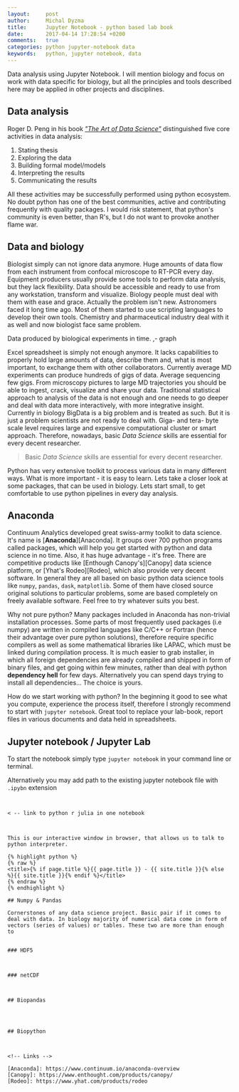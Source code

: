 ```yaml
---
layout:     post
author:     Michal Dyzma
title:      Jupyter Notebook - python based lab book
date:       2017-04-14 17:28:54 +0200
comments:   true
categories: python jupyter-notebook data
keywords:   python, jupyter notebook, data
---
```


Data analysis using Jupyter Notebook. I will mention biology and focus on work with data specific for biology, but  all the principles and tools described here may be applied in other projects and disciplines.


## Data analysis

Roger D. Peng in his book [_"The Art of Data Science"_](https://leanpub.com/artofdatascience) distinguished five core activities in data analysis:

1. Stating thesis
2. Exploring the data
3. Building formal model/models
4. Interpreting the results
5. Communicating the results

All these activities may be successfully performed using python ecosystem. No doubt python has one of the best communities, active and contributing frequently with quality packages. I would risk statement, that python's community is even better, than R's, but I do not want to provoke another flame war.


## Data and biology

Biologist simply can not ignore data anymore. Huge amounts of data flow from each instrument from confocal microscope to RT-PCR every day. Equipment producers usually provide some tools to perform data analysis, but they lack flexibility. Data should be accessible and ready to use from any workstation, transform and visualize. Biology people must deal with them with ease and grace. Actually the problem isn't new. Astronomers faced it long time ago. Most of them started to use scripting languages to develop their own tools. Chemistry and pharmaceutical industry deal with it as well and now biologist face same problem. 


Data produced by biological experiments in time. ,- graph



Excel spreadsheet is simply not enough anymore. It lacks capabilities to properly hold large amounts of data, describe them and, what is most important, to exchange them with other collaborators.  Currently average MD experiments can produce hundreds of gigs of data. Average sequencing few gigs. From microscopy pictures to large MD trajectories you should be able to ingest, crack, visualize and share your data. Traditional statistical approach to analysis of the data is not enough and one needs to go deeper and deal with data more interactively, with more integrative insight. Currently in biology BigData is a big problem and is treated as such. But it is just a problem scientists are not ready to deal with. Giga- and tera- byte scale level requires large and expensive computational cluster or smart approach. Therefore, nowadays, basic _Data Science_ skills are essential for every decent researcher.

> Basic _Data Science_ skills are essential for every decent researcher.

Python has very extensive toolkit to process various data in many different ways. What is more important - it is easy to learn. Lets take a closer look at some packages, that can be used in biology. Lets start small, to get comfortable to use python pipelines in every day analysis.

## Anaconda

Continuum Analytics developed great swiss-army toolkit to data science. It's name is [__Anaconda__][Anaconda]. It groups over 700 python programs called packages, which will help you get started with python and data science in no time. Also, it has huge advantage - it's free. There are competitive products like [Enthough Canopy's][Canopy] data science platform, or [Yhat's Rodeo][Rodeo], which also provide very decent software. In general they are all based on basic python data science tools like `numpy`, `pandas`, `dask`, `matplotlib`. Some of them have closed source original solutions to particular problems, some are based completely on freely available software. Feel free to try whatever suits you best. 

Why not pure python? Many packages included in Anaconda has non-trivial installation processes. Some parts of most frequently used packages (i.e numpy) are written in compiled languages like C/C++ or Fortran (hence their advantage over pure python solutions), therefore require specific compilers as well as some mathematical libraries like LAPAC, which must be linked during  compilation process. It is much easier to grab installer, in which all foreign dependencies are already compiled and shipped in form of binary files, and get going within few minutes, rather than deal with python __dependency hell__ for few days. Alternatively you can spend days trying to install all dependencies... The choice is yours.

How do we start working with python? In the beginning it good to see what you compute, experience the process itself, therefore I strongly recommend to start with `jupyter notebook`. Great tool to replace your lab-book, report files in various documents and data held in spreadsheets. 

## Jupyter notebook / Jupyter Lab 

To start the notebook simply type `jupyter notebook` in your command line or terminal. 

Alternatively you may add path to the existing jupyter notebook file with `.ipybn` extension

``` jupyter notebook 


< -- link to python r julia in one notebook



This is our interactive window in browser, that allows us to talk to python interpreter. 

{% highlight python %}
{% raw %}
<title>{% if page.title %}{{ page.title }} - {{ site.title }}{% else %}{{ site.title }}{% endif %}</title>
{% endraw %}
{% endhighlight %}

## Numpy & Pandas

Cornerstones of any data science project. Basic pair if it comes to deal with data. In biology majority of numerical data come in form of vectors (series of values) or tables. These two are more than enough to 


### HDF5



### netCDF



## Biopandas




## Biopython



<!-- Links -->

[Anaconda]: https://www.continuum.io/anaconda-overview
[Canopy]: https://www.enthought.com/products/canopy/
[Rodeo]: https://www.yhat.com/products/rodeo
